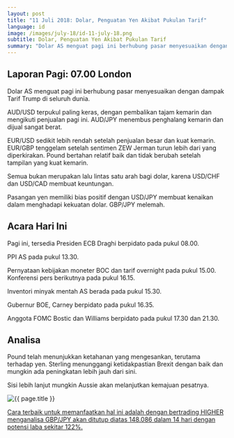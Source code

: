 ```yaml
---
layout: post
title: "11 Juli 2018: Dolar, Penguatan Yen Akibat Pukulan Tarif"
language: id
image: /images/july-18/id-11-july-18.png
subtitle: Dolar, Penguatan Yen Akibat Pukulan Tarif
summary: "Dolar AS menguat pagi ini berhubung pasar menyesuaikan dengan dampak Tarif Trump di seluruh dunia. AUD/USD terpukul paling keras, dengan pembalikan tajam kemarin dan mengikuti penjualan pagi ini"
---
```

## Laporan Pagi: 07.00 London

Dolar AS menguat pagi ini berhubung pasar menyesuaikan dengan dampak Tarif Trump di seluruh dunia.

AUD/USD terpukul paling keras, dengan pembalikan tajam kemarin dan mengikuti penjualan pagi ini. AUD/JPY menembus penghalang kemarin dan dijual sangat berat.

EUR/USD sedikit lebih rendah setelah penjualan besar dan kuat kemarin. EUR/GBP tenggelam setelah sentimen ZEW Jerman turun lebih dari yang diperkirakan. Pound bertahan relatif baik dan tidak berubah setelah tampilan yang kuat kemarin.

Semua bukan merupakan lalu lintas satu arah bagi dolar, karena USD/CHF dan USD/CAD membuat keuntungan.

Pasangan yen memiliki bias positif dengan USD/JPY membuat kenaikan dalam menghadapi kekuatan dolar. GBP/JPY melemah.

## Acara Hari Ini

Pagi ini, tersedia Presiden ECB Draghi berpidato pada pukul 08.00.

PPI AS pada pukul 13.30.

Pernyataan kebijakan moneter BOC dan tarif overnight pada pukul 15.00. Konferensi pers berikutnya pada pukul 16.15.

Inventori minyak mentah AS berada pada pukul 15.30.

Gubernur BOE, Carney berpidato pada pukul 16.35.

Anggota FOMC Bostic dan Williams berpidato pada pukul 17.30 dan 21.30.

## Analisa

Pound telah menunjukkan ketahanan yang mengesankan, terutama terhadap yen. Sterling menunggangi ketidakpastian Brexit dengan baik dan mungkin ada peningkatan lebih jauh dari sini.

Sisi lebih lanjut mungkin Aussie akan melanjutkan kemajuan pesatnya.

<img src="{{ site.url }}/images/july-18/id-11-july-18.png" alt="{{ page.title }}" title="{{ page.title }}">

<a href="%LINK%%currency=USD&market=forex&underlying=frxGBPJPY&formname=higherlower&duration_amount=14&duration_units=d&amount=10&amount_type=stake&expiry_type=duration&barrier=148.086" target="_blank" rel="noopener noreferrer nofollow">Cara terbaik untuk memanfaatkan hal ini adalah dengan bertrading HIGHER menganalisa GBP/JPY akan ditutup diatas 148.086 dalam 14 hari dengan potensi laba sekitar 122%.</a>

